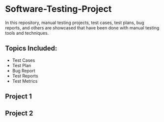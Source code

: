 # Software-Testing-Project
In this repository, manual testing projects, test cases, test plans, bug reports, and others are showcased that have been done with manual testing tools and techniques.
## Topics Included:
* Test Cases
* Test Plan
* Bug Report
* Test Reports
* Test Metrics
## Project 1
## Project 2
